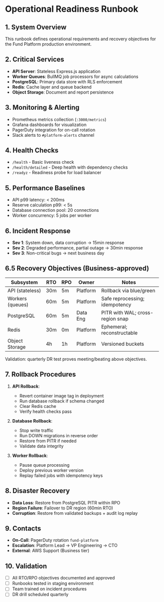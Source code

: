 # Operational Readiness Runbook

## 1. System Overview
This runbook defines operational requirements and recovery objectives for the Fund Platform production environment.

## 2. Critical Services
- **API Server**: Stateless Express.js application
- **Worker Queues**: BullMQ job processors for async calculations
- **PostgreSQL**: Primary data store with RLS enforcement
- **Redis**: Cache layer and queue backend
- **Object Storage**: Document and report persistence

## 3. Monitoring & Alerting
- Prometheus metrics collection (`:3000/metrics`)
- Grafana dashboards for visualization
- PagerDuty integration for on-call rotation
- Slack alerts to `#platform-alerts` channel

## 4. Health Checks
- `/health` - Basic liveness check
- `/health/detailed` - Deep health with dependency checks
- `/readyz` - Readiness probe for load balancer

## 5. Performance Baselines
- API p99 latency: < 200ms
- Reserve calculation p99: < 5s
- Database connection pool: 20 connections
- Worker concurrency: 5 jobs per worker

## 6. Incident Response
- **Sev 1**: System down, data corruption → 15min response
- **Sev 2**: Degraded performance, partial outage → 30min response
- **Sev 3**: Non-critical bugs → next business day

## 6.5 Recovery Objectives (Business-approved)

| Subsystem         | RTO  | RPO  | Owner        | Notes                            |
|-------------------|------|------|--------------|----------------------------------|
| API (stateless)   | 30m  | 5m   | Platform     | Rollback via blue/green          |
| Workers (queues)  | 60m  | 5m   | Platform     | Safe reprocessing; idempotency   |
| PostgreSQL        | 60m  | 5m   | Data Eng     | PITR with WAL; cross-region snap |
| Redis             | 30m  | 0m   | Platform     | Ephemeral; reconstructable       |
| Object Storage    | 4h   | 1h   | Platform     | Versioned buckets                |

Validation: quarterly DR test proves meeting/beating above objectives.

## 7. Rollback Procedures
1. **API Rollback**: 
   - Revert container image tag in deployment
   - Run database rollback if schema changed
   - Clear Redis cache
   - Verify health checks pass

2. **Database Rollback**:
   - Stop write traffic
   - Run DOWN migrations in reverse order
   - Restore from PITR if needed
   - Validate data integrity

3. **Worker Rollback**:
   - Pause queue processing
   - Deploy previous worker version
   - Replay failed jobs with idempotency keys

## 8. Disaster Recovery
- **Data Loss**: Restore from PostgreSQL PITR within RPO
- **Region Failure**: Failover to DR region (60min RTO)
- **Corruption**: Restore from validated backups + audit log replay

## 9. Contacts
- **On-Call**: PagerDuty rotation `fund-platform`
- **Escalation**: Platform Lead → VP Engineering → CTO
- **External**: AWS Support (Business tier)

## 10. Validation
- [ ] All RTO/RPO objectives documented and approved
- [ ] Runbooks tested in staging environment
- [ ] Team trained on incident procedures
- [ ] DR drill scheduled quarterly